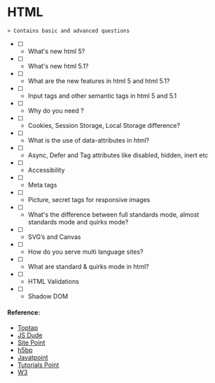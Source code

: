 # HTML
	
	> Contains basic and advanced questions

- [ ] - What's new html 5?
- [ ] - What's new html 5.1?
- [ ] - What are the new features in html 5 and html 5.1?
- [ ] - Input tags and other semantic tags in html 5 and 5.1
- [ ] - Why do you need <Doctype>?
- [ ] - Cookies, Session Storage, Local Storage difference?
- [ ] - What is the use of data-attributes in html?
- [ ] - Async, Defer and Tag attributes like disabled, hidden, inert etc
- [ ] - Accessibility 
- [ ] - Meta tags
- [ ] - Picture, secret tags for responsive images
- [ ] - What's the difference between full standards mode, almost standards mode and quirks mode?
- [ ] - SVG’s and Canvas
- [ ] - How do you serve multi language sites?
- [ ] - What are standard & quirks mode in html?
- [ ] - HTML Validations
- [ ] - Shadow DOM

#### Reference: 

- [Toptap](https://www.toptal.com/html5/interview-questions)
- [JS Dude](http://thatjsdude.com/interview/html.html)
- [Site Point](https://www.sitepoint.com/whats-new-in-html-5-1/)
- [h5bp](https://github.com/h5bp/Front-end-Developer-Interview-Questions#html-questions)
- [Javatpoint](http://www.javatpoint.com/html-interview-questions)
- [Tutorials Point](https://www.tutorialspoint.com/html5/html5_interview_questions.htm)
- [W3](https://www.w3.org/TR/shadow-dom/#introduction)